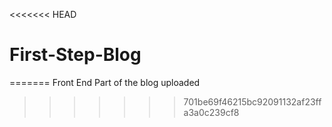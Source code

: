 <<<<<<< HEAD
# First-Step-Blog
=======
Front End Part of the blog uploaded
>>>>>>> 701be69f46215bc92091132af23ffa3a0c239cf8

